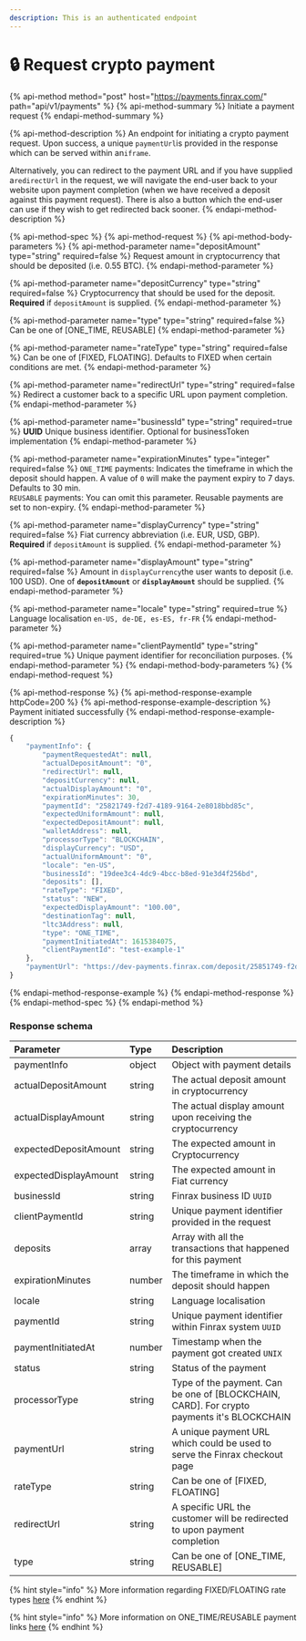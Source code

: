 ```yaml
---
description: This is an authenticated endpoint
---
```


# 🔒 Request crypto payment

{% api-method method="post" host="https://payments.finrax.com/" path="api/v1/payments" %}
{% api-method-summary %}
Initiate a payment request 
{% endapi-method-summary %}

{% api-method-description %}
An endpoint for initiating a crypto payment request. Upon success, a unique `paymentUrl`is provided in the response which can be served within an`iframe`.   
  
Alternatively, you can redirect to the payment URL and if you have supplied a`redirectUrl` in the request, we will navigate the end-user back to your website upon payment completion \(when we have received a deposit against this payment request\). There is also a button which the end-user can use if they wish to get redirected back sooner.
{% endapi-method-description %}

{% api-method-spec %}
{% api-method-request %}
{% api-method-body-parameters %}
{% api-method-parameter name="depositAmount" type="string" required=false %}
Request amount in cryptocurrency that should be deposited \(i.e. 0.55 BTC\).
{% endapi-method-parameter %}

{% api-method-parameter name="depositCurrency" type="string" required=false %}
Cryptocurrency that should be used for the deposit. **Required** if `depositAmount` is supplied.
{% endapi-method-parameter %}

{% api-method-parameter name="type" type="string" required=false %}
Can be one of \[ONE\_TIME, REUSABLE\]
{% endapi-method-parameter %}

{% api-method-parameter name="rateType" type="string" required=false %}
Can be one of \[FIXED, FLOATING\]. Defaults to FIXED when certain conditions are met. 
{% endapi-method-parameter %}

{% api-method-parameter name="redirectUrl" type="string" required=false %}
Redirect a customer back to a specific URL upon payment completion. 
{% endapi-method-parameter %}

{% api-method-parameter name="businessId" type="string" required=true %}
**UUID** Unique business identifier. Optional for businessToken implementation
{% endapi-method-parameter %}

{% api-method-parameter name="expirationMinutes" type="integer" required=false %}
`ONE_TIME` payments: Indicates the timeframe in which the deposit should happen. A value of `0` will make the payment expiry to 7 days. Defaults to 30 min.  
`REUSABLE` payments: You can omit this parameter. Reusable payments are set to non-expiry.
{% endapi-method-parameter %}

{% api-method-parameter name="displayCurrency" type="string" required=false %}
Fiat currency abbreviation \(i.e. EUR, USD, GBP\). **Required** if `depositAmount` is supplied.
{% endapi-method-parameter %}

{% api-method-parameter name="displayAmount" type="string" required=false %}
Amount in `displayCurrency`the user wants to deposit \(i.e. 100 USD\). One of **`depositAmount`** or **`displayAmount`** should be supplied.
{% endapi-method-parameter %}

{% api-method-parameter name="locale" type="string" required=true %}
Language localisation `en-US, de-DE, es-ES, fr-FR`
{% endapi-method-parameter %}

{% api-method-parameter name="clientPaymentId" type="string" required=true %}
Unique payment identifier for reconciliation purposes.
{% endapi-method-parameter %}
{% endapi-method-body-parameters %}
{% endapi-method-request %}

{% api-method-response %}
{% api-method-response-example httpCode=200 %}
{% api-method-response-example-description %}
Payment initiated successfully
{% endapi-method-response-example-description %}

```javascript
{
    "paymentInfo": {
        "paymentRequestedAt": null,
        "actualDepositAmount": "0",
        "redirectUrl": null,
        "depositCurrency": null,
        "actualDisplayAmount": "0",
        "expirationMinutes": 30,
        "paymentId": "25821749-f2d7-4189-9164-2e8018bbd85c",
        "expectedUniformAmount": null,
        "expectedDepositAmount": null,
        "walletAddress": null,
        "processorType": "BLOCKCHAIN",
        "displayCurrency": "USD",
        "actualUniformAmount": "0",
        "locale": "en-US",
        "businessId": "19dee3c4-4dc9-4bcc-b8ed-91e3d4f256bd",
        "deposits": [],
        "rateType": "FIXED",
        "status": "NEW",
        "expectedDisplayAmount": "100.00",
        "destinationTag": null,
        "ltc3Address": null,
        "type": "ONE_TIME",
        "paymentInitiatedAt": 1615384075,
        "clientPaymentId": "test-example-1"
    },
    "paymentUrl": "https://dev-payments.finrax.com/deposit/25851749-f2d7-4189-9164-2e8018bbd85c?theme=LIGHT&locale=en-US&sessionToken=eyJhbGciOiJIUzUxMiJ9.eyJwYXltZW50SWQiOiIyNTg1MTc0OS1mMmQ3LTQxODktOTE2NC0yZTgwMThiYmQ4NWMiLCJvcmdhbmlzYXRpb25JZCI6ImNmMWU2N2QwLTQ2ZjYtNGEwMC04MzcwLTA5MGE1MDg3YzgwZiIsImJ1c2luZXNzSWQiOiIxOWRlZTNjNC00ZGM5LTRiY2MtYjhlZC05MmUzZDRmMjU2YmQiLCJpYXQiOjE2MTUzODQwNzUsImV4cCI6MTYxNTM4NzY3NX0.nx3fxBR1SDhrqEEroN4ACcHlPhjMreSh9ucEPRCB4fXS4X3pO8PNkdcIvoL6g_uThEBzCU_jT8w8tr0O9pSwig"
}
```
{% endapi-method-response-example %}
{% endapi-method-response %}
{% endapi-method-spec %}
{% endapi-method %}

### Response schema

| Parameter | Type | Description |
| :--- | :--- | :--- |
| paymentInfo | object | Object with payment details |
| actualDepositAmount | string | The actual deposit amount in cryptocurrency |
| actualDisplayAmount | string | The actual display amount upon receiving the cryptocurrency |
| expectedDepositAmount | string | The expected amount in Cryptocurrency |
| expectedDisplayAmount | string | The expected amount in Fiat currency |
| businessId | string | Finrax business ID `UUID` |
| clientPaymentId | string | Unique payment identifier provided in the request |
| deposits | array | Array with all the transactions that happened for this payment |
| expirationMinutes | number | The timeframe in which the deposit should happen |
| locale | string | Language localisation |
| paymentId | string | Unique payment identifier within Finrax system `UUID` |
| paymentInitiatedAt | number | Timestamp when the payment got created `UNIX` |
| status | string | Status of the payment |
| processorType | string | Type of the payment. Can be one of \[BLOCKCHAIN, CARD\]. For crypto payments it's BLOCKCHAIN |
| paymentUrl | string | A unique payment URL which could be used to serve the Finrax checkout page |
| rateType | string | Can be one of \[FIXED, FLOATING\] |
| redirectUrl | string | A specific URL the customer will be redirected to upon payment completion |
| type | string | Can be one of \[ONE\_TIME, REUSABLE\] |

{% hint style="info" %}
More information regarding FIXED/FLOATING rate types [here](https://blog.finrax.com/guides/fixed-rates)
{% endhint %}

{% hint style="info" %}
More information on ONE\_TIME/REUSABLE payment links [here](https://blog.finrax.com/guides/one-time-payments-vs.-recurring-payments)
{% endhint %}

